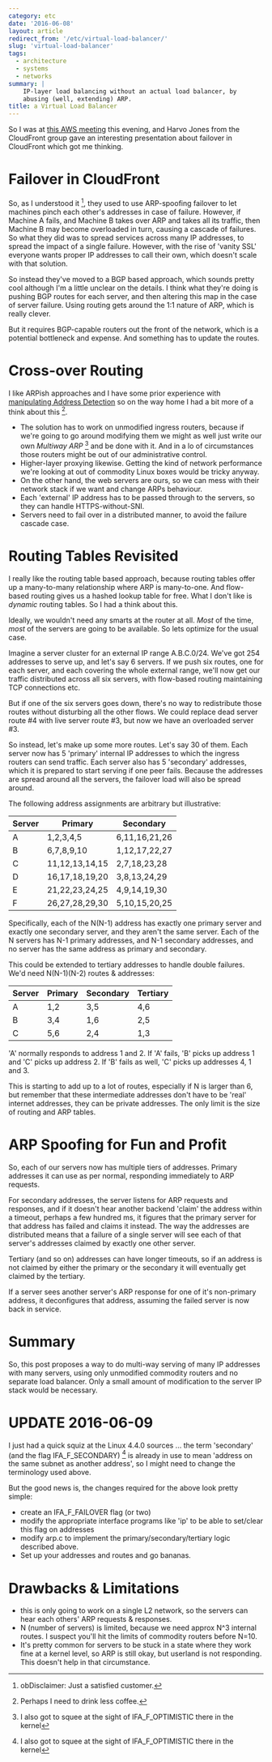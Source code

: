 ```yaml
---
category: etc
date: '2016-06-08'
layout: article
redirect_from: '/etc/virtual-load-balancer/'
slug: 'virtual-load-balancer'
tags:
  - architecture
  - systems
  - networks
summary: |
    IP-layer load balancing without an actual load balancer, by
    abusing (well, extending) ARP.
title: a Virtual Load Balancer
---
```


So I was at [this AWS
meeting](http://www.meetup.com/melbourneaws/events/231457195/) this
evening, and Harvo Jones from the CloudFront group gave an interesting
presentation about failover in CloudFront which got me thinking.

Failover in CloudFront
======================

So, as I understood it [^1], they used to use ARP-spoofing failover to
let machines pinch each other's addresses in case of failure. However,
if Machine A fails, and Machine B takes over ARP and takes all its
traffic, then Machine B may become overloaded in turn, causing a cascade
of failures. So what they did was to spread services across many IP
addresses, to spread the impact of a single failure. However, with the
rise of 'vanity SSL' everyone wants proper IP addresses to call their
own, which doesn't scale with that solution.

So instead they've moved to a BGP based approach, which sounds pretty
cool although I'm a little unclear on the details. I think what they're
doing is pushing BGP routes for each server, and then altering this map
in the case of server failure. Using routing gets around the 1:1 nature
of ARP, which is really clever.

But it requires BGP-capable routers out the front of the network, which
is a potential bottleneck and expense. And something has to update the
routes.

Cross-over Routing
==================

I like ARPish approaches and I have some prior experience with
[manipulating Address Detection](http://tools.ietf.org/html/rfc4429) so
on the way home I had a bit more of a think about this [^2].

-   The solution has to work on unmodified ingress routers, because if
    we're going to go around modifying them we might as well just write
    our own *Multiway ARP* [^3] and be done with it. And in a lo of
    circumstances those routers might be out of our
    administrative control.
-   Higher-layer proxying likewise. Getting the kind of network
    performance we're looking at out of commodity Linux boxes would be
    tricky anyway.
-   On the other hand, the web servers are ours, so we can mess with
    their network stack if we want and change ARPs behaviour.
-   Each 'external' IP address has to be passed through to the servers,
    so they can handle HTTPS-without-SNI.
-   Servers need to fail over in a distributed manner, to avoid the
    failure cascade case.

Routing Tables Revisited
========================

I really like the routing table based approach, because routing tables
offer up a many-to-many relationship where ARP is many-to-one. And
flow-based routing gives us a hashed lookup table for free. What I don't
like is *dynamic* routing tables. So I had a think about this.

Ideally, we wouldn't need any smarts at the router at all. *Most* of the
time, *most* of the servers are going to be available. So lets optimize
for the usual case.

Imagine a server cluster for an external IP range A.B.C.0/24. We've got
254 addresses to serve up, and let's say 6 servers. If we push six
routes, one for each server, and each covering the whole external range,
we'll now get our traffic distributed across all six servers, with
flow-based routing maintaining TCP connections etc.

But if one of the six servers goes down, there's no way to redistribute
those routes without disturbing all the other flows. We could replace
dead server route \#4 with live server route \#3, but now we have an
overloaded server \#3.

So instead, let's make up some more routes. Let's say 30 of them. Each
server now has 5 'primary' internal IP addresses to which the ingress
routers can send traffic. Each server also has 5 'secondary' addresses,
which it is prepared to start serving if one peer fails. Because the
addresses are spread around all the servers, the failover load will also
be spread around.

The following address assignments are arbitrary but illustrative:

Server | Primary | Secondary
--- | --- | ---
A | 1,2,3,4,5 | 6,11,16,21,26
B | 6,7,8,9,10 | 1,12,17,22,27
C | 11,12,13,14,15 | 2,7,18,23,28
D | 16,17,18,19,20 | 3,8,13,24,29
E | 21,22,23,24,25 | 4,9,14,19,30
F | 26,27,28,29,30 | 5,10,15,20,25

Specifically, each of the N(N-1) address has exactly one primary server
and exactly one secondary server, and they aren't the same server. Each
of the N servers has N-1 primary addresses, and N-1 secondary addresses,
and no server has the same address as primary and secondary.

This could be extended to tertiary addresses to handle double failures.
We'd need N(N-1)(N-2) routes & addresses:

Server | Primary | Secondary | Tertiary
--- | --- | --- | ---
A | 1,2 | 3,5 | 4,6 
B | 3,4 | 1,6 | 2,5
C | 5,6 | 2,4 | 1,3

'A' normally responds to address 1 and 2. If 'A' fails, 'B' picks up
address 1 and 'C' picks up address 2. If 'B' fails as well, 'C' picks up
addresses 4, 1 and 3.

This is starting to add up to a lot of routes, especially if N is larger
than 6, but remember that these intermediate addresses don't have to be
'real' internet addresses, they can be private addresses. The only limit
is the size of routing and ARP tables.

ARP Spoofing for Fun and Profit
===============================

So, each of our servers now has multiple tiers of addresses. Primary
addresses it can use as per normal, responding immediately to ARP
requests.

For secondary addresses, the server listens for ARP requests and
responses, and if it doesn't hear another backend 'claim' the address
within a timeout, perhaps a few hundred ms, it figures that the primary
server for that address has failed and claims it instead. The way the
addresses are distributed means that a failure of a single server will
see each of that server's addresses claimed by exactly one other server.

Tertiary (and so on) addresses can have longer timeouts, so if an
address is not claimed by either the primary or the secondary it will
eventually get claimed by the tertiary.

If a server sees another server's ARP response for one of it's
non-primary address, it deconfigures that address, assuming the failed
server is now back in service.

Summary
=======

So, this post proposes a way to do multi-way serving of many IP
addresses with many servers, using only unmodified commodity routers and
no separate load balancer. Only a small amount of modification to the
server IP stack would be necessary.

UPDATE 2016-06-09
=================

I just had a quick squiz at the Linux 4.4.0 sources ... the term
'secondary' (and the flag IFA\_F\_SECONDARY) [^4] is already in use to
mean 'address on the same subnet as another address', so I might need to
change the terminology used above.

But the good news is, the changes required for the above look pretty
simple:

-   create an IFA\_F\_FAILOVER flag (or two)
-   modify the appropriate interface programs like 'ip' to be able to
    set/clear this flag on addresses
-   modify arp.c to implement the primary/secondary/tertiary logic
    described above.
-   Set up your addresses and routes and go bananas.

Drawbacks & Limitations
=======================

-   this is only going to work on a single L2 network, so the servers
    can hear each others' ARP requests & responses.
-   N (number of servers) is limited, because we need approx N\^3
    internal routes. I suspect you'll hit the limits of commodity
    routers before N=10.
-   It's pretty common for servers to be stuck in a state where they
    work fine at a kernel level, so ARP is still okay, but userland is
    not responding. This doesn't help in that circumstance.

[^1]: obDisclaimer: Just a satisfied customer.

[^2]: Perhaps I need to drink less coffee.

[^3]: I also got to squee at the sight of IFA\_F\_OPTIMISTIC there in
    the kernel

[^4]: I also got to squee at the sight of IFA\_F\_OPTIMISTIC there in
    the kernel
